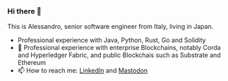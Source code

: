 ### Hi there 👋

This is Alessandro, senior software engineer from Italy, living in Japan.

- Professional experience with Java, Python, Rust, Go and Solidity
- 🔭 Professional experience with enterprise Blockchains, notably Corda and Hyperledger Fabric, and public Blockchais such as Substrate and Ethereum
- 📫 How to reach me: <a href="https://www.linkedin.com/in/alessandrobaffa">LinkedIn</a> and <a rel="me" href="https://fosstodon.org/@alebaffa">Mastodon</a>

